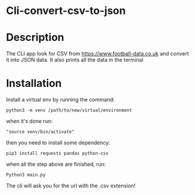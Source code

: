 # Cli-convert-csv-to-json

<h1>Description</h1>

The CLI app look for CSV from https://www.football-data.co.uk and
convert it into JSON data. It also prints all the data in the terminal

<h1>Installation</h1>

Install a virtual env by running the command:

```
python3 -m venv /path/to/new/virtual/environment
```

when it's done run:

```
"source venv/bin/activate"
```

then you need to install some dependency:

```
pip3 install requests pandas python-csv
```

when all the step above are finished, run:

```
Python3 main.py
```

The cli will ask you for the url with the .csv extension!
